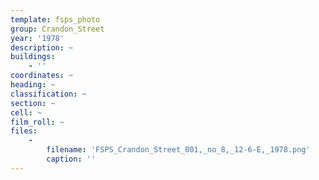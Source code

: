 ```yaml
---
template: fsps_photo
group: Crandon_Street
year: '1978'
description: ~
buildings:
    - ''
coordinates: ~
heading: ~
classification: ~
section: ~
cell: ~
film_roll: ~
files:
    -
        filename: 'FSPS_Crandon_Street_001,_no_8,_12-6-E,_1978.png'
        caption: ''
---
```

